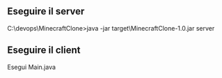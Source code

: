 ## Eseguire il server

C:\devops\MinecraftClone>java -jar target\MinecraftClone-1.0.jar server

## Eseguire il client

Esegui Main.java